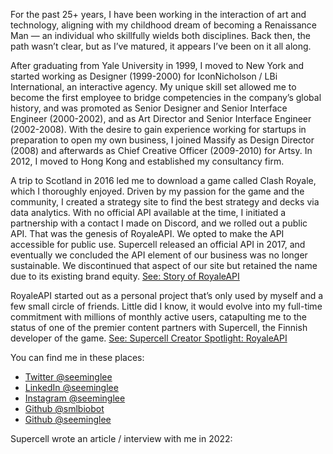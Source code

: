 For the past 25+ years, I have been working in the interaction of art and technology, aligning with my childhood dream of becoming a Renaissance Man — an individual who skillfully wields both disciplines. Back then, the path wasn’t clear, but as I’ve matured, it appears I’ve been on it all along.

After graduating from Yale University in 1999, I moved to New York and started working as Designer (1999-2000) for IconNicholson / LBi International, an interactive agency. My unique skill set allowed me to become the first employee to bridge competencies in the company’s global history,  and was promoted as Senior Designer and Senior Interface Engineer (2000-2002), and as Art Director and Senior Interface Engineer (2002-2008). With the desire to gain experience working for startups in preparation to open my own business, I joined Massify as Design Director (2008) and afterwards as Chief Creative Officer (2009-2010) for Artsy. In 2012, I moved to Hong Kong and established my consultancy firm.

A trip to Scotland in 2016 led me to download a game called Clash Royale, which I thoroughly enjoyed. Driven by my passion for the game and the community, I created a strategy site to find the best strategy and decks via data analytics. With no official API available at the time, I initiated a partnership with a contact I made on Discord, and we rolled out a public API. That was the genesis of RoyaleAPI. We opted to make the API accessible for public use. Supercell released an official API in 2017, and eventually we concluded the API element of our business was no longer sustainable. We discontinued that aspect of our site but retained the name due to its existing brand equity. [See: Story of RoyaleAPI](https://royaleapi.com/blog/sunset-api)

RoyaleAPI started out as a personal project that’s only used by myself and a few small circle of friends. Little did I know, it would evolve into my full-time commitment with millions of monthly active users, catapulting me to the status of one of the premier content partners with Supercell, the Finnish developer of the game. [See: Supercell Creator Spotlight: RoyaleAPI](https://supercell.com/en/games/clashroyale/blog/community/creator-spotlight-royaleapi/)


You can find me in these places:

- [Twitter @seeminglee](https://twitter.com/seeminglee)
- [LinkedIn @seeminglee](https://www.linkedin.com/in/seeminglee)
- [Instagram @seeminglee](https://www.instagram.com/seeminglee)
- [Github @smlbiobot](https://github.com/smlbiobot)
- [Github @seeminglee](https://github.com/seeminglee)

Supercell wrote an article / interview with me in 2022:


